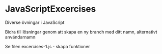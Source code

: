 # JavaScriptExcercises
Diverse övningar i JavaScript

Bidra till lösningar genom att skapa en ny branch med ditt namn, alternativt användarnamn

Se filen excercises-1.js - skapa funktioner